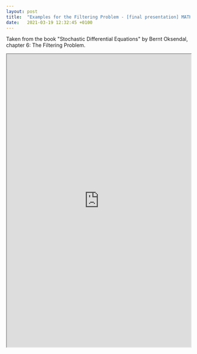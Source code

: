 ```yaml
---
layout: post
title:  "Examples for the Filtering Problem - [final presentation] MATHT880: Stochastic PDE"
date:   2021-03-19 12:32:45 +0100
---
```

Taken from the book "Stochastic Differential Equations" by Bernt Oksendal, chapter 6: The Filtering Problem.

<iframe src="https://drive.google.com/file/d/1X2ON4I7gbIwUK3bsq2b53QZBwEhgaq6Y/preview" width="100%" height="800"></iframe>
